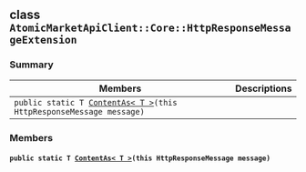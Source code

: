 ## class `AtomicMarketApiClient::Core::HttpResponseMessageExtension` 

### Summary

 Members                        | Descriptions                                
--------------------------------|---------------------------------------------
`public static T `[`ContentAs< T >`](#class_atomic_market_api_client_1_1_core_1_1_http_response_message_extension_1a57e7725a539507500b95dec7bed70785)`(this HttpResponseMessage message)` | 

### Members

#### `public static T `[`ContentAs< T >`](#class_atomic_market_api_client_1_1_core_1_1_http_response_message_extension_1a57e7725a539507500b95dec7bed70785)`(this HttpResponseMessage message)` 

